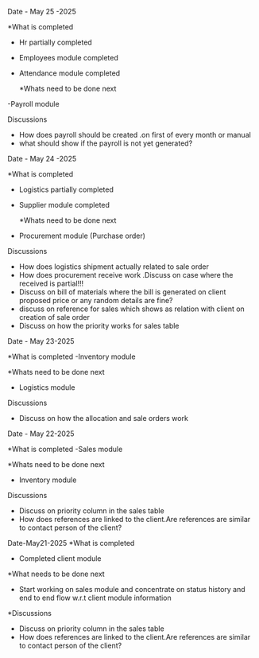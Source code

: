 Date - May 25 -2025

\*What is completed

- Hr partially completed
- Employees module completed
- Attendance module completed

  \*Whats need to be done next

-Payroll module

Discussions

- How does payroll should be created .on first of every month or manual
- what should show if the payroll is not yet generated?
<!-- .................................................................................. -->

Date - May 24 -2025

\*What is completed

- Logistics partially completed
- Supplier module completed

  \*Whats need to be done next

- Procurement module (Purchase order)

Discussions

- How does logistics shipment actually related to sale order
- How does procurement receive work .Discuss on case where the received is partial!!!
- Discuss on bill of materials where the bill is generated on client proposed price or any random details are fine?
- discuss on reference for sales which shows as relation with client on creation of sale order
- Discuss on how the priority works for sales table

<!-- .................................................................................. -->

Date - May 23-2025

\*What is completed
-Inventory module

\*Whats need to be done next

- Logistics module

Discussions

- Discuss on how the allocation and sale orders work

<!-- .................................................................................. -->

Date - May 22-2025

\*What is completed
-Sales module

\*Whats need to be done next

- Inventory module

Discussions

- Discuss on priority column in the sales table
- How does references are linked to the client.Are references are similar to contact person of the client?

<!-- .................................................................................. -->

Date-May21-2025
\*What is completed

- Completed client module

\*What needs to be done next

- Start working on sales module and concentrate on status history and end to end flow w.r.t client module information

\*Discussions

- Discuss on priority column in the sales table
- How does references are linked to the client.Are references are similar to contact person of the client?
